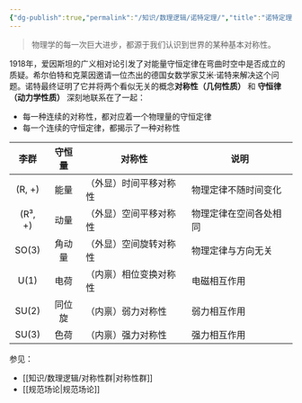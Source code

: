```yaml
---
{"dg-publish":true,"permalink":"/知识/数理逻辑/诺特定理/","title":"诺特定理","tags":["数学","自然科学/物理"],"noteIcon":""}
---
```


> 物理学的每一次巨大进步，都源于我们认识到世界的某种基本对称性。

1918年，爱因斯坦的广义相对论引发了对能量守恒定律在弯曲时空中是否成立的质疑。希尔伯特和克莱因邀请一位杰出的德国女数学家艾米·诺特来解决这个问题。诺特最终证明了它并将两个看似无关的概念**对称性（几何性质）** 和 **守恒律（动力学性质）** 深刻地联系在了一起：
- 每一种连续的对称性，都对应着一个物理量的守恒定律
- 每一个连续的守恒定律，都揭示了一种对称性

|   李群    | 守恒量 | 对称性         | 说明          |
| :-----: | :-: | ----------- | ----------- |
| (R, +)  | 能量  | （外显）时间平移对称性 | 物理定律不随时间变化  |
| (R³, +) | 动量  | （外显）空间平移对称性 | 物理定律在空间各处相同 |
|  SO(3)  | 角动量 | （外显）空间旋转对称性 | 物理定律与方向无关   |
|  U(1)   | 电荷  | （内禀）相位变换对称性 | 电磁相互作用      |
|  SU(2)  | 同位旋 | （内禀）弱力对称性   | 弱力相互作用      |
|  SU(3)  | 色荷  | （内禀）强力对称性   | 强力相互作用      |

参见：
- [[知识/数理逻辑/对称性群\|对称性群]]
- [[规范场论\|规范场论]]